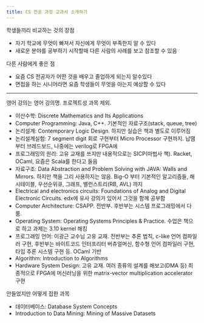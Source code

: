 ```yaml
---
title: CS 전공 과정 교과서 소개하기
---
```


학생들끼리 비교하는 것의 장점

- 자기 학교에 무엇이 빠져서 자신에게 무엇이 부족한지 알 수 있다
- 새로운 분야를 공부하기 시작할때 다른 사람의 사례를 보고 참조할 수 있음

다른 사람에게 좋은 점

- 요즘 CS 전공자가 어떤 것을 배우고 졸업하게 되는지 알수있다
- 면접을 하는 시니어라면 요즘 학생들이 무엇을 아는지 예상할 수 있다

---

영어 강의는 영어 강의명. 프로젝트성 과목 제외.

- 이산수학: Discrete Mathematics and Its Applications
- Computer Programming: Java, C++. 기본적인 자료구조(stack, queue, tree)
- 논리설계: Contemporary Logic Design. 하지만 실습은 책과 별도로 이루어짐
- 논리설계실험: 7 segment digit 회로 구현부터 Micro Processor 구현까지. 납땜부터 브레드보드, 나중에는 verilog로 FPGA에
- 프로그래밍의 원리: 고유 교재를 쓰지만 내용적으로는 SICP(마법사 책). Racket, OCaml, 요즘은 Scala를 한다고 들음
- 자료구조: Data Abstraction and Problem Solving with JAVA: Walls and Mirrors. 하지만 책을 그리 사용하지는 않음. Big-O 부터 기본적인 알고리즘들, 해시테이블, 우선순위큐, 그래프, 밸런스트리(RB, AVL) 까지
- Electrical and electronics circuits: Foundations of Analog and Digital Electronic Circuits. edx에 유사 강의가 있어서 그것을 함께 공부함
- Computer Architecture: CSAPP. 전반부. 후반부는 시스템 프로그래밍에서 다룸.
- Operating System: Operating Systems Principles & Practice. 수업은 책으로 하고 과제는 3.10 kernel 해킹
- 프로그래밍 언어: 이광근 교수님 고유 교재. 전반부는 추론 법칙, c-like 언어 컴파일러 구현, 후반부는 바이트코드 인터프리터 버츄얼머신, 함수형 언어 컴파일러 구현, 타입 추론 시스템 구현 등. OCaml 기반
- Algorithm: Introduction to Algorithms
- Hardware System Design: 고유 교재. 여러 종류의 설계를 해보고(DMA 등) 최종적으로 FPGA에 머신러닝을 위한 matrix-vector multiplication accelerator 구현

안들었지만 어떻게 접한 과목

- 데이터베이스: Database System Concepts
- Introduction to Data Mining: Mining of Massive Datasets
